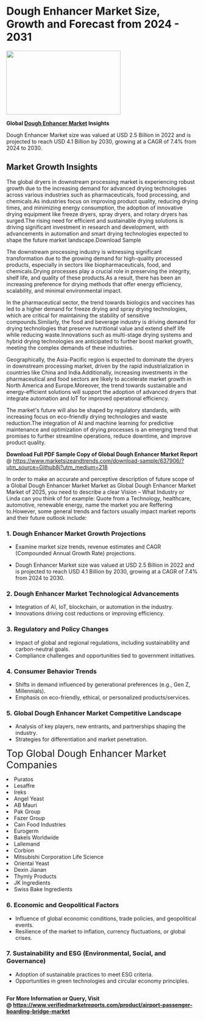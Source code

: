 <H1>Dough Enhancer Market Size, Growth and Forecast from 2024 - 2031</H1><img class="aligncenter size-medium wp-image-584254" src="https://thirdeyenews.in/wp-content/uploads/2024/09/Global-Market-Research-300x168.jpeg" alt="" width="300" height="168" /><p><strong>Global&nbsp;<a href="https://www.marketsizeandtrends.com/download-sample/637906/?utm_source=Github8j?utm_medium=218">Dough Enhancer Market</a> Insights</strong></p><p>Dough Enhancer Market size was valued at USD 2.5 Billion in 2022 and is projected to reach USD 4.1 Billion by 2030, growing at a CAGR of 7.4% from 2024 to 2030.</p><p><h2>Market Growth Insights</h2> The global dryers in downstream processing market is experiencing robust growth due to the increasing demand for advanced drying technologies across various industries such as pharmaceuticals, food processing, and chemicals.As industries focus on improving product quality, reducing drying times, and minimizing energy consumption, the adoption of innovative drying equipment like freeze dryers, spray dryers, and rotary dryers has surged.The rising need for efficient and sustainable drying solutions is driving significant investment in research and development, with advancements in automation and smart drying technologies expected to shape the future market landscape.Download Sample <p>The downstream processing industry is witnessing significant transformation due to the growing demand for high-quality processed products, especially in sectors like biopharmaceuticals, food, and chemicals.Drying processes play a crucial role in preserving the integrity, shelf life, and quality of these products.As a result, there has been an increasing preference for drying methods that offer energy efficiency, scalability, and minimal environmental impact.</p> <p>In the pharmaceutical sector, the trend towards biologics and vaccines has led to a higher demand for freeze drying and spray drying technologies, which are critical for maintaining the stability of sensitive compounds.Similarly, the food and beverage industry is driving demand for drying technologies that preserve nutritional value and extend shelf life while reducing waste.Innovations such as multi-stage drying systems and hybrid drying technologies are anticipated to further boost market growth, meeting the complex demands of these industries.</p> <p>Geographically, the Asia-Pacific region is expected to dominate the dryers in downstream processing market, driven by the rapid industrialization in countries like China and India.Additionally, increasing investments in the pharmaceutical and food sectors are likely to accelerate market growth in North America and Europe.Moreover, the trend towards sustainable and energy-efficient solutions will support the adoption of advanced dryers that integrate automation and IoT for improved operational efficiency.</p> <p>The market's future will also be shaped by regulatory standards, with increasing focus on eco-friendly drying technologies and waste reduction.The integration of AI and machine learning for predictive maintenance and optimization of drying processes is an emerging trend that promises to further streamline operations, reduce downtime, and improve product quality.</p> </p><p><span class=""><strong>Download Full PDF Sample Copy of Global Dough Enhancer Market Report</strong> @ <a href="https://www.marketsizeandtrends.com/download-sample/637906/?utm_source=Github8j?utm_medium=218" target="_blank">https://www.marketsizeandtrends.com/download-sample/637906/?utm_source=Github8j?utm_medium=218</a></span></p><p>In order to make an accurate and perceptive description of future scope of a Global&nbsp;Dough Enhancer Market Market as Global&nbsp;Dough Enhancer Market Market of 2025, you need to describe a clear Vision &ndash; What Industry or Linda can you think of for example: Quote from a Technology, healthcare, automotive, renewable energy, name the market you are Reffering to.However, some general trends and factors usually impact market reports and their future outlook include:</p><h3>1.&nbsp;<strong>Dough Enhancer Market Growth Projections</strong></h3><ul><li>Examine market size trends, revenue estimates and CAGR (Compounded Annual Growth Rate) projections.</li><li><p>Dough Enhancer Market size was valued at USD 2.5 Billion in 2022 and is projected to reach USD 4.1 Billion by 2030, growing at a CAGR of 7.4% from 2024 to 2030.</p></li></ul><h3>2.&nbsp;<strong>Dough Enhancer Market Technological Advancements</strong></h3><ul><li>Integration of AI, IoT, blockchain, or automation in the industry.</li><li>Innovations driving cost reductions or improving efficiency.</li></ul><h3>3.&nbsp;<strong>Regulatory and Policy Changes</strong></h3><ul><li>Impact of global and regional regulations, including sustainability and carbon-neutral goals.</li><li>Compliance challenges and opportunities tied to government initiatives.</li></ul><h3>4.&nbsp;<strong>Consumer Behavior Trends</strong></h3><ul><li>Shifts in demand influenced by generational preferences (e.g., Gen Z, Millennials).</li><li>Emphasis on eco-friendly, ethical, or personalized products/services.</li></ul><h3>5.&nbsp;<strong>Global Dough Enhancer Market Competitive Landscape</strong></h3><ul><li>Analysis of key players, new entrants, and partnerships shaping the industry.</li><li>Strategies for differentiation and market penetration.</li></ul><p data-pm-slice="1 1 []"><span style="color: inherit; font-family: inherit; font-size: 25px;">Top Global Dough Enhancer Market Companies</span></p><div class="" data-test-id=""><p><li>Puratos</li><li> Lesaffre</li><li> Ireks</li><li> Angel Yeast</li><li> AB Mauri</li><li> Pak Group</li><li> Fazer Group</li><li> Cain Food Industries</li><li> Eurogerm</li><li> Bakels Worldwide</li><li> Lallemand</li><li> Corbion</li><li> Mitsubishi Corporation Life Science</li><li> Oriental Yeast</li><li> Dexin Jianan</li><li> Thymly Products</li><li> JK Ingredients</li><li> Swiss Bake Ingredients</li></p></div><h3>6.&nbsp;<strong>Economic and Geopolitical Factors</strong></h3><ul><li>Influence of global economic conditions, trade policies, and geopolitical events.</li><li>Resilience of the market to inflation, currency fluctuations, or global crises.</li></ul><h3>7.&nbsp;<strong>Sustainability and ESG (Environmental, Social, and Governance)</strong></h3><ul><li>Adoption of sustainable practices to meet ESG criteria.</li><li>Opportunities in green technologies and circular economy principles.</li></ul><h2><strong style="font-size: 14px;">For More Information or Query, Visit @&nbsp;</strong><a style="background-color: #ffffff; font-size: 14px;" href="https://www.marketsizeandtrends.com/report/dough-enhancer-market/" target="_blank">https://www.verifiedmarketreports.com/product/airport-passenger-boarding-bridge-market</a></h2>